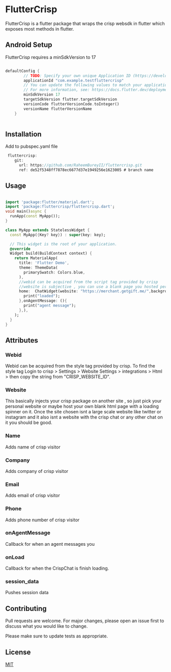 # FlutterCrisp

FlutterCrisp is a flutter package that wraps the crisp websdk in flutter which exposes most methods in flutter.
## Android Setup
FlutterCrisp requires a minSdkVersion to 17
```dart

defaultConfig {
        // TODO: Specify your own unique Application ID (https://developer.android.com/studio/build/application-id.html).
        applicationId "com.example.testfluttercrisp"
        // You can update the following values to match your application needs.
        // For more information, see: https://docs.flutter.dev/deployment/android#reviewing-the-build-configuration.
        minSdkVersion 17
        targetSdkVersion flutter.targetSdkVersion
        versionCode flutterVersionCode.toInteger()
        versionName flutterVersionName
    }
 
```

## Installation
Add to pubspec.yaml file
```dart
 fluttercrisp:
    git:
      url: https://github.com/RaheemBureyII/fluttercrisp.git
      ref: de52f5348ff7878ec6677d37e1949256e1623005 # branch name
```

## Usage

```dart

import 'package:flutter/material.dart';
import 'package:fluttercrisp/fluttercrisp.dart';
void main()async {
  runApp(const MyApp());
}

class MyApp extends StatelessWidget {
  const MyApp({Key? key}) : super(key: key);

  // This widget is the root of your application.
  @override
  Widget build(BuildContext context) {
    return MaterialApp(
      title: 'Flutter Demo',
      theme: ThemeData(
        primarySwatch: Colors.blue,
      ),
      //webid can be acquired from the script tag provided by crisp 
      //website is subjective , you can use a blank page you hosted personally , or any website that isnt a big platform like twitter or facebook , or a website that already has crisp hosted on it like "crisp.chat"
      home:  ChatWidget(website: "https://merchant.getgift.me/",backgroundColor: Colors.blue,webid: "1fe61c88-a23f-40f2-aa2b-1e4a554edcde",onLoad: (){
        print("loaded");
      },onAgentMessage: (){
        print("agent message");
      },),
    );
  }
}

```
## Attributes
### Webid 
Webid can be acquired from the style tag provided by crisp. To find the style tag Login to crisp > Settings > Website Settings > integrations > Html > then copy the string from "CRISP_WEBSITE_ID".

### Website
This basically injects your crisp package on another site , so just pick your personal website or maybe host your own blank html page with a loading spinner on it. Once the site chosen isnt a large scale website like twitter or instagram and it also isnt a website with the crisp chat or any other chat on it you should be good.

### Name
Adds name of crisp visitor

### Company
Adds company of crisp visitor

### Email
Adds email of crisp visitor

### Phone
Adds phone number of crisp visitor

### onAgentMessage
Callback for when an agent messages you

### onLoad
Callback for when the CrispChat is finish loading.

### session_data
Pushes session data

 
 ## Contributing
Pull requests are welcome. For major changes, please open an issue first to discuss what you would like to change.

Please make sure to update tests as appropriate.

## License
[MIT](https://choosealicense.com/licenses/mit/)
